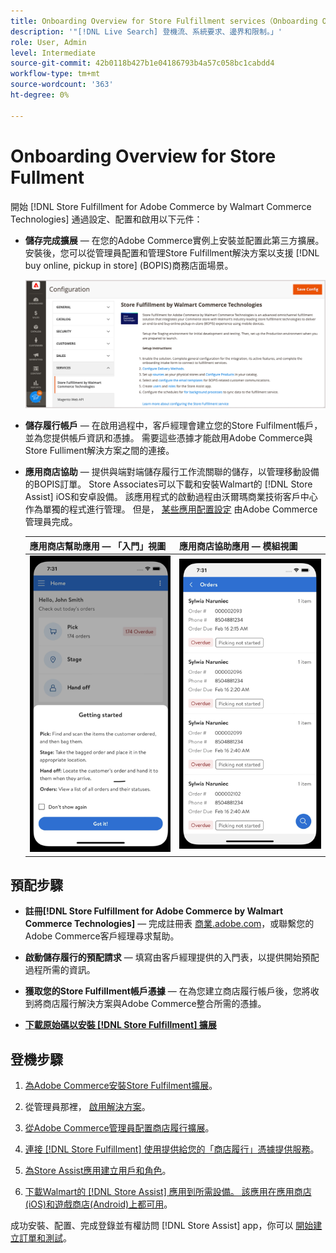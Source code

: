 ```yaml
---
title: Onboarding Overview for Store Fulfillment services（Onboarding Overview for Store Fulfillment服務入門概述）
description: '"[!DNL Live Search] 登機流、系統要求、邊界和限制。」'
role: User, Admin
level: Intermediate
source-git-commit: 42b0118b427b1e04186793b4a57c058bc1cabdd4
workflow-type: tm+mt
source-wordcount: '363'
ht-degree: 0%

---
```


# Onboarding Overview for Store Fullment

開始 [!DNL Store Fulfillment for Adobe Commerce by Walmart Commerce Technologies] 通過設定、配置和啟用以下元件：

- **儲存完成擴展** — 在您的Adobe Commerce實例上安裝並配置此第三方擴展。 安裝後，您可以從管理員配置和管理Store Fulfillment解決方案以支援 [!DNL buy online, pickup in store] (BOPIS)商務店面場景。

   ![[!DNL Store Fulfillment Service] 管理視圖中的配置](assets/store-fulfillment-admin-home.png)

- **儲存履行帳戶** — 在啟用過程中，客戶經理會建立您的Store Fulfilment帳戶，並為您提供帳戶資訊和憑據。 需要這些憑據才能啟用Adobe Commerce與Store Fulliment解決方案之間的連接。

- **應用商店協助** — 提供與端對端儲存履行工作流關聯的儲存，以管理移動設備的BOPIS訂單。 Store Associates可以下載和安裝Walmart的 [!DNL Store Assist] iOS和安卓設備。 該應用程式的啟動過程由沃爾瑪商業技術客戶中心作為單獨的程式進行管理。 但是， [某些應用配置設定](user-setup.md) 由Adobe Commerce管理員完成。

   | 應用商店幫助應用 — 「入門」視圖 | 應用商店協助應用 — 模組視圖 |
   |-------------------------------------------------------------------------------------------------------------|-----------------------------------------------------------------------------------------------|
   | ![[!DNL Store Assist App Getting Started] 移動設備上的視圖](assets/store-assist-get-started-small.png) | ![[!DNL Store Assist App Orders view] 在移動設備上](assets/store-assist-orders-small.png) |

## 預配步驟

- **註冊[!DNL Store Fulfillment for Adobe Commerce by Walmart Commerce Technologies]** — 完成註冊表 [商業.adobe.com](https://business.adobe.com/resources/store-fulfillment.html)，或聯繫您的Adobe Commerce客戶經理尋求幫助。

- **啟動儲存履行的預配請求** — 填寫由客戶經理提供的入門表，以提供開始預配過程所需的資訊。

- **獲取您的Store Fulfillment帳戶憑據** — 在為您建立商店履行帳戶後，您將收到將商店履行解決方案與Adobe Commerce整合所需的憑據。

- **[下載原始碼以安裝 [!DNL Store Fulfillment] 擴展](install.md)**

## 登機步驟

1. [為Adobe Commerce安裝Store Fulfilment擴展](install.md)。

1. 從管理員那裡， [啟用解決方案](enable-general.md)。

1. [從Adobe Commerce管理員配置商店履行擴展](service-config-settings-overview.md)。

1. [連接 [!DNL Store Fulfillment] 使用提供給您的「商店履行」憑據提供服務](connect-set-up-service.md)。

1. [為Store Assist應用建立用戶和角色](user-setup.md)。

1. [下載Walmart的 [!DNL Store Assist] 應用到所需設備。 該應用在應用商店(iOS)和遊戲商店(Android)上都可用](app-setup.md)。

成功安裝、配置、完成登錄並有權訪問 [!DNL Store Assist] app，你可以 [開始建立訂單和測試](test-and-deploy.md)。

